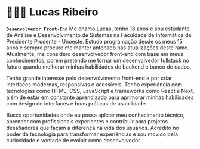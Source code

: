 # 👨🏽‍💻 Lucas Ribeiro
**`Desenvolvedor Front-End`**
Me chamo Lucas, tenho 18 anos e sou estudante de Análise e Desenvolvimento de Sistemas na Faculdade de Informática de Presidente Prudente - Unoeste. Estudo programação desde os meus 15 anos e sempre procuro me manter antenado nas atualizações deste ramo. Atualmente, me considero desenvolvedor front-end com base em meus conhecimentos, porém pretendo me tornar um desenvolvedor fullstack no futuro quando melhorar minhas habilidades de backend e banco de dados.

Tenho grande interesse pelo desenvolvimento front-end e por criar interfaces modernas, responsivas e acessíveis. Tenho experiência com tecnologias como HTML, CSS, JavaScript e frameworks como React e Next, além de estar em constante aprendizado para aprimorar minhas habilidades com design de interfaces e boas práticas de usabilidade.

Busco oportunidades onde eu possa aplicar meu conhecimento técnico, aprender com profissionais experientes e contribuir para projetos desafiadores que façam a diferença na vida dos usuários. Acredito no poder da tecnologia para transformar experiências e sou movido pela curiosidade e vontade de evoluir como desenvolvedor.
